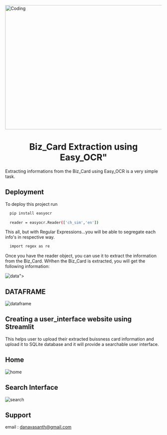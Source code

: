 <img align="top" height = 400 alt="Coding" width="950" src="[media/ocr_bg.gif](https://i.gifer.com/7XOw.gif)">

<h1 align="center">Biz_Card Extraction using Easy_OCR"</h1>

Extracting informations from the Biz_Card using Easy_OCR is a very simple task.

## Deployment

To deploy this project run

```bash
  pip install easyocr
  
  reader = easyocr.Reader(['ch_sim','en'])
```
This all, but with Regular Expressions...you will be able to segregate each info's in respective way.

```bash
  import regex as re
```
  
Once you have the reader object, you can use it to extract the information from the Biz_Card.
WHhen the Biz_Card is extracted, you will get the following information:

![data](https://github.com/dhanavasanth/Bizcard-Extraction/assets/117557948/2b6dab12-d08d-4a80-98bb-f85e18840588)">

## DATAFRAME

![dataframe](https://github.com/dhanavasanth/Bizcard-Extraction/assets/117557948/ce2e8b1c-ad0e-4e4f-8d4c-9d6a62dba77f)

## Creating a user_interface website using Streamlit

This helps user to upload their extracted buissness card information and upload it to SQLite database and it will provide a searchable user interface.

## Home

![home](https://github.com/dhanavasanth/Bizcard-Extraction/assets/117557948/0e336a74-7a54-4a4d-930b-e43f7eb22eeb)

## Search Interface

![search](https://github.com/dhanavasanth/Bizcard-Extraction/assets/117557948/2dfae0de-2372-4943-a523-4a7eca9e5591)

## Support

 email : danavasanth@gmail.com 

